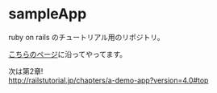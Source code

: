 sampleApp
=========

ruby on rails のチュートリアル用のリポジトリ。

[こちらのページ](http://railstutorial.jp/chapters/beginning?version=4.0#top)に沿ってやってます。


次は第2章!  
http://railstutorial.jp/chapters/a-demo-app?version=4.0#top
